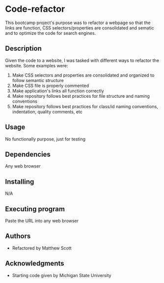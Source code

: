 # Code-refactor
This bootcamp project's purpose was to refactor a webpage so that the links are function, CSS selectors/properties are consolidated and sematic and to optimize the code for search engines.


## Description
Given the code to a website, I was tasked with different ways to refactor the website. Some examples were: 
1. Make CSS selectors and properties are consolidated and organized to follow semantic structure
2. Make CSS file is properly commented
3. Make application's links all function correctly
4. Make repository follows best practices for file structure and naming conventions
5. Make repository follows best practices for class/id naming conventions, indentation, quality comments, etc
   

## Usage
No functionally purpose, just for testing

## Dependencies 
Any web browser

## Installing
N/A

## Executing program
Paste the URL into any web browser

## Authors
* Refactored by Matthew Scott

## Acknowledgments
* Starting code given by Michigan State University
